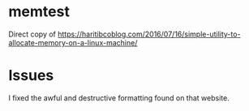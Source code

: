 # memtest
Direct copy of https://haritibcoblog.com/2016/07/16/simple-utility-to-allocate-memory-on-a-linux-machine/

# Issues
I fixed the awful and destructive formatting found on that website.

